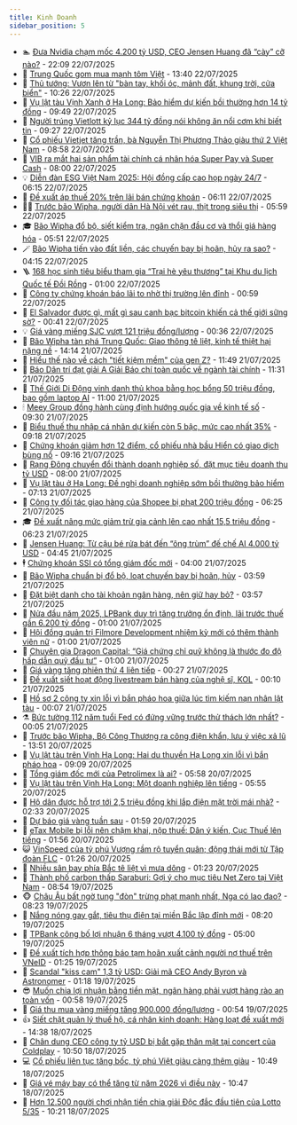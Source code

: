 ```yaml
---
title: Kinh Doanh
sidebar_position: 5
---
```


<!-- dantri-kinh-doanh:START -->
- 🏊 [Đưa Nvidia chạm mốc 4.200 tỷ USD, CEO Jensen Huang đã “cày” cỡ nào?](https://dantri.com.vn/kinh-doanh/dua-nvidia-cham-moc-4200-ty-usd-ceo-jensen-huang-da-cay-co-nao-20250722203645750.htm) - 22:09 22/07/2025
- 🦆 [Trung Quốc gom mua mạnh tôm Việt](https://dantri.com.vn/kinh-doanh/trung-quoc-gom-mua-manh-tom-viet-20250722184537115.htm) - 13:40 22/07/2025
- 🦄 [Thủ tướng: Vươn lên từ &quot;bàn tay, khối óc, mảnh đất, khung trời, cửa biển&quot;](https://dantri.com.vn/kinh-doanh/thu-tuong-vuon-len-tu-ban-tay-khoi-oc-manh-dat-khung-troi-cua-bien-20250722165737039.htm) - 10:26 22/07/2025
- 🌝 [Vụ lật tàu Vịnh Xanh ở Hạ Long: Bảo hiểm dự kiến bồi thường hơn 14 tỷ đồng](https://dantri.com.vn/kinh-doanh/vu-lat-tau-vinh-xanh-o-ha-long-bao-hiem-du-kien-boi-thuong-hon-14-ty-dong-20250722163349760.htm) - 09:49 22/07/2025
- 💃 [Người trúng Vietlott kỷ lục 344 tỷ đồng nói không ăn nổi cơm khi biết tin](https://dantri.com.vn/kinh-doanh/nguoi-trung-vietlott-ky-luc-344-ty-dong-noi-khong-an-noi-com-khi-biet-tin-20250722161726544.htm) - 09:27 22/07/2025
- 🦏 [Cổ phiếu Vietjet tăng trần, bà Nguyễn Thị Phương Thảo giàu thứ 2 Việt Nam](https://dantri.com.vn/kinh-doanh/co-phieu-vietjet-tang-tran-ba-nguyen-thi-phuong-thao-giau-thu-2-viet-nam-20250722155006900.htm) - 08:58 22/07/2025
- 🦩 [VIB ra mắt hai sản phẩm tài chính cá nhân hóa Super Pay và Super Cash](https://dantri.com.vn/kinh-doanh/vib-ra-mat-hai-san-pham-tai-chinh-ca-nhan-hoa-super-pay-va-super-cash-20250722134707924.htm) - 08:00 22/07/2025
- 💡 [Diễn đàn ESG Việt Nam 2025: Hội đồng cấp cao họp ngày 24/7](https://dantri.com.vn/kinh-doanh/dien-dan-esg-viet-nam-2025-hoi-dong-cap-cao-hop-ngay-247-20250721204119000.htm) - 06:15 22/07/2025
- 🌊 [Đề xuất áp thuế 20% trên lãi bán chứng khoán](https://dantri.com.vn/kinh-doanh/de-xuat-ap-thue-20-tren-lai-ban-chung-khoan-20250722115252548.htm) - 06:11 22/07/2025
- 🧑‍💻 [Trước bão Wipha, người dân Hà Nội vét rau, thịt trong siêu thị](https://dantri.com.vn/kinh-doanh/truoc-bao-wipha-nguoi-dan-ha-noi-vet-rau-thit-trong-sieu-thi-20250722114540663.htm) - 05:59 22/07/2025
- 🎓 [Bão Wipha đổ bộ, siết kiểm tra, ngăn chặn đầu cơ và thổi giá hàng hóa](https://dantri.com.vn/kinh-doanh/bao-wipha-do-bo-siet-kiem-tra-ngan-chan-dau-co-va-thoi-gia-hang-hoa-20250722123331852.htm) - 05:51 22/07/2025
- 🪄 [Bão Wipha tiến vào đất liền, các chuyến bay bị hoãn, hủy ra sao?](https://dantri.com.vn/kinh-doanh/bao-wipha-tien-vao-dat-lien-cac-chuyen-bay-bi-hoan-huy-ra-sao-20250722010533610.htm) - 04:15 22/07/2025
- 🪜 [168 học sinh tiêu biểu tham gia “Trại hè yêu thương” tại Khu du lịch Quốc tế Đồi Rồng](https://dantri.com.vn/kinh-doanh/168-hoc-sinh-tieu-bieu-tham-gia-trai-he-yeu-thuong-tai-khu-du-lich-quoc-te-doi-rong-20250721174217534.htm) - 01:00 22/07/2025
- 🦄 [Công ty chứng khoán báo lãi to nhờ thị trường lên đỉnh](https://dantri.com.vn/kinh-doanh/cong-ty-chung-khoan-bao-lai-to-nho-thi-truong-len-dinh-20250721111928158.htm) - 00:59 22/07/2025
- 💯 [El Salvador được gì, mất gì sau canh bạc bitcoin khiến cả thế giới sững sờ?](https://dantri.com.vn/kinh-doanh/el-salvador-duoc-gi-mat-gi-sau-canh-bac-bitcoin-khien-ca-the-gioi-sung-so-20250722020317054.htm) - 00:41 22/07/2025
- 💡 [Giá vàng miếng SJC vượt 121 triệu đồng/lượng](https://dantri.com.vn/kinh-doanh/gia-vang-mieng-sjc-vuot-121-trieu-dongluong-20250721235926645.htm) - 00:36 22/07/2025
- 🧰 [Bão Wipha tàn phá Trung Quốc: Giao thông tê liệt, kinh tế thiệt hại nặng nề](https://dantri.com.vn/kinh-doanh/bao-wipha-tan-pha-trung-quoc-giao-thong-te-liet-kinh-te-thiet-hai-nang-ne-20250721194444163.htm) - 14:14 21/07/2025
- 🎊 [Hiểu thế nào về cách &quot;tiết kiệm mềm&quot; của gen Z?](https://dantri.com.vn/kinh-doanh/hieu-the-nao-ve-cach-tiet-kiem-mem-cua-gen-z-20250714084708762.htm) - 11:49 21/07/2025
- 🔭 [Báo Dân trí đạt giải A Giải Báo chí toàn quốc về ngành tài chính](https://dantri.com.vn/kinh-doanh/bao-dan-tri-dat-giai-a-giai-bao-chi-toan-quoc-ve-nganh-tai-chinh-20250721180302536.htm) - 11:31 21/07/2025
- 💼 [Thế Giới Di Động vinh danh thủ khoa bằng học bổng 50 triệu đồng, bao gồm laptop AI](https://dantri.com.vn/kinh-doanh/the-gioi-di-dong-vinh-danh-thu-khoa-bang-hoc-bong-50-trieu-dong-bao-gom-laptop-ai-20250721165821766.htm) - 11:00 21/07/2025
- 🕯 [Meey Group đồng hành cùng định hướng quốc gia về kinh tế số](https://dantri.com.vn/kinh-doanh/meey-group-dong-hanh-cung-dinh-huong-quoc-gia-ve-kinh-te-so-20250721154331741.htm) - 09:30 21/07/2025
- 🫣 [Biểu thuế thu nhập cá nhân dự kiến còn 5 bậc, mức cao nhất 35%](https://dantri.com.vn/kinh-doanh/bieu-thue-thu-nhap-ca-nhan-du-kien-con-5-bac-muc-cao-nhat-35-20250721145803787.htm) - 09:18 21/07/2025
- 🤠 [Chứng khoán giảm hơn 12 điểm, cổ phiếu nhà bầu Hiển có giao dịch bùng nổ](https://dantri.com.vn/kinh-doanh/chung-khoan-giam-hon-12-diem-co-phieu-nha-bau-hien-co-giao-dich-bung-no-20250721160934536.htm) - 09:16 21/07/2025
- 🌈 [Rạng Đông chuyển đổi thành doanh nghiệp số, đặt mục tiêu doanh thu tỷ USD](https://dantri.com.vn/kinh-doanh/rang-dong-chuyen-doi-thanh-doanh-nghiep-so-dat-muc-tieu-doanh-thu-ty-usd-20250721140913355.htm) - 08:00 21/07/2025
- 🦅 [Vụ lật tàu ở Hạ Long: Đề nghị doanh nghiệp sớm bồi thường bảo hiểm](https://dantri.com.vn/kinh-doanh/vu-lat-tau-o-ha-long-de-nghi-doanh-nghiep-som-boi-thuong-bao-hiem-20250721133324374.htm) - 07:13 21/07/2025
- 🌁 [Công ty đối tác giao hàng của Shopee bị phạt 200 triệu đồng](https://dantri.com.vn/kinh-doanh/cong-ty-doi-tac-giao-hang-cua-shopee-bi-phat-200-trieu-dong-20250721123337275.htm) - 06:25 21/07/2025
- 🎓 [Đề xuất nâng mức giảm trừ gia cảnh lên cao nhất 15,5 triệu đồng](https://dantri.com.vn/kinh-doanh/de-xuat-nang-muc-giam-tru-gia-canh-len-cao-nhat-155-trieu-dong-20250721132040439.htm) - 06:23 21/07/2025
- 📝 [Jensen Huang: Từ cậu bé rửa bát đến “ông trùm” đế chế AI 4.000 tỷ USD](https://dantri.com.vn/kinh-doanh/jensen-huang-tu-cau-be-rua-bat-den-ong-trum-de-che-ai-4000-ty-usd-20250720155038428.htm) - 04:45 21/07/2025
- 🕴 [Chứng khoán SSI có tổng giám đốc mới](https://dantri.com.vn/kinh-doanh/chung-khoan-ssi-co-tong-giam-doc-moi-20250721104038490.htm) - 04:00 21/07/2025
- 🧰 [Bão Wipha chuẩn bị đổ bộ, loạt chuyến bay bị hoãn, hủy](https://dantri.com.vn/kinh-doanh/bao-wipha-chuan-bi-do-bo-loat-chuyen-bay-bi-hoan-huy-20250721105607532.htm) - 03:59 21/07/2025
- 🤖 [Đặt biệt danh cho tài khoản ngân hàng, nên giữ hay bỏ?](https://dantri.com.vn/kinh-doanh/dat-biet-danh-cho-tai-khoan-ngan-hang-nen-giu-hay-bo-20250721072640479.htm) - 03:57 21/07/2025
- 🤠 [Nửa đầu năm 2025, LPBank duy trì tăng trưởng ổn định, lãi trước thuế gần 6.200 tỷ đồng](https://dantri.com.vn/kinh-doanh/nua-dau-nam-2025-lpbank-duy-tri-tang-truong-on-dinh-lai-truoc-thue-gan-6200-ty-dong-20250720184216414.htm) - 01:00 21/07/2025
- 🌮 [Hội đồng quản trị Filmore Development nhiệm kỳ mới có thêm thành viên nữ](https://dantri.com.vn/kinh-doanh/hoi-dong-quan-tri-filmore-development-nhiem-ky-moi-co-them-thanh-vien-nu-20250720090806175.htm) - 01:00 21/07/2025
- 🦄 [Chuyên gia Dragon Capital: “Giá chứng chỉ quỹ không là thước đo độ hấp dẫn quỹ đầu tư”](https://dantri.com.vn/kinh-doanh/chuyen-gia-dragon-capital-gia-chung-chi-quy-khong-la-thuoc-do-do-hap-dan-quy-dau-tu-20250718165858921.htm) - 01:00 21/07/2025
- 👺 [Giá vàng tăng phiên thứ 4 liên tiếp](https://dantri.com.vn/kinh-doanh/gia-vang-tang-phien-thu-4-lien-tiep-20250721063506042.htm) - 00:27 21/07/2025
- 🤗 [Đề xuất siết hoạt động livestream bán hàng của nghệ sĩ, KOL](https://dantri.com.vn/kinh-doanh/de-xuat-siet-hoat-dong-livestream-ban-hang-cua-nghe-si-kol-20250719160736438.htm) - 00:10 21/07/2025
- 💪 [Hồ sơ 2 công ty xin lỗi vì bắn pháo hoa giữa lúc tìm kiếm nạn nhân lật tàu](https://dantri.com.vn/kinh-doanh/ho-so-2-cong-ty-xin-loi-vi-ban-phao-hoa-giua-luc-tim-kiem-nan-nhan-lat-tau-20250720221247754.htm) - 00:07 21/07/2025
- ⚗️ [Bức tường 112 năm tuổi Fed có đứng vững trước thử thách lớn nhất?](https://dantri.com.vn/kinh-doanh/buc-tuong-112-nam-tuoi-fed-co-dung-vung-truoc-thu-thach-lon-nhat-20250720165425184.htm) - 00:05 21/07/2025
- 🧠 [Trước bão Wipha, Bộ Công Thương ra công điện khẩn, lưu ý việc xả lũ](https://dantri.com.vn/kinh-doanh/truoc-bao-wipha-bo-cong-thuong-ra-cong-dien-khan-luu-y-viec-xa-lu-20250720193156672.htm) - 13:51 20/07/2025
- 🗽 [Vụ lật tàu trên Vịnh Hạ Long: Hai du thuyền Hạ Long xin lỗi vì bắn pháo hoa](https://dantri.com.vn/kinh-doanh/vu-lat-tau-tren-vinh-ha-long-hai-du-thuyen-ha-long-xin-loi-vi-ban-phao-hoa-20250720144858473.htm) - 09:09 20/07/2025
- 🫣 [Tổng giám đốc mới của Petrolimex là ai?](https://dantri.com.vn/kinh-doanh/tong-giam-doc-moi-cua-petrolimex-la-ai-20250720002809873.htm) - 05:58 20/07/2025
- 🫣 [Vụ lật tàu trên Vịnh Hạ Long: Một doanh nghiệp lên tiếng](https://dantri.com.vn/kinh-doanh/vu-lat-tau-tren-vinh-ha-long-mot-doanh-nghiep-len-tieng-20250720111745213.htm) - 05:55 20/07/2025
- 🫣 [Hộ dân được hỗ trợ tới 2,5 triệu đồng khi lắp điện mặt trời mái nhà?](https://dantri.com.vn/kinh-doanh/ho-dan-duoc-ho-tro-toi-25-trieu-dong-khi-lap-dien-mat-troi-mai-nha-20250719235712208.htm) - 02:33 20/07/2025
- 💂 [Dự báo giá vàng tuần sau](https://dantri.com.vn/kinh-doanh/du-bao-gia-vang-tuan-sau-20250720001049145.htm) - 01:59 20/07/2025
- 💫 [eTax Mobile bị lỗi nên chậm khai, nộp thuế: Dân ý kiến, Cục Thuế lên tiếng](https://dantri.com.vn/kinh-doanh/etax-mobile-bi-loi-nen-cham-khai-nop-thue-dan-y-kien-cuc-thue-len-tieng-20250720000229566.htm) - 01:56 20/07/2025
- 😺 [VinSpeed của tỷ phú Vượng rầm rộ tuyển quân; động thái mới từ Tập đoàn FLC](https://dantri.com.vn/kinh-doanh/vinspeed-cua-ty-phu-vuong-ram-ro-tuyen-quan-dong-thai-moi-tu-tap-doan-flc-20250720074019172.htm) - 01:26 20/07/2025
- 🦆 [Nhiều sân bay phía Bắc tê liệt vì mưa dông](https://dantri.com.vn/kinh-doanh/nhieu-san-bay-phia-bac-te-liet-vi-mua-dong-20250720005800119.htm) - 01:23 20/07/2025
- 👀 [Thành phố carbon thấp Saraburi: Gợi ý cho mục tiêu Net Zero tại Việt Nam](https://dantri.com.vn/kinh-doanh/thanh-pho-carbon-thap-saraburi-goi-y-cho-muc-tieu-net-zero-tai-viet-nam-20250719154942835.htm) - 08:54 19/07/2025
- 🐵 [Châu Âu bất ngờ tung &quot;đòn&quot; trừng phạt mạnh nhất, Nga có lao đao?](https://dantri.com.vn/kinh-doanh/chau-au-bat-ngo-tung-don-trung-phat-manh-nhat-nga-co-lao-dao-20250718220454176.htm) - 08:23 19/07/2025
- 🤖 [Nắng nóng gay gắt, tiêu thụ điện tại miền Bắc lập đỉnh mới](https://dantri.com.vn/kinh-doanh/nang-nong-gay-gat-tieu-thu-dien-tai-mien-bac-lap-dinh-moi-20250719094855506.htm) - 08:20 19/07/2025
- 💂 [TPBank công bố lợi nhuận 6 tháng vượt 4.100 tỷ đồng](https://dantri.com.vn/kinh-doanh/tpbank-cong-bo-loi-nhuan-6-thang-vuot-4100-ty-dong-20250719111821160.htm) - 05:00 19/07/2025
- 🦆 [Đề xuất tích hợp thông báo tạm hoãn xuất cảnh người nợ thuế trên VNeID](https://dantri.com.vn/kinh-doanh/de-xuat-tich-hop-thong-bao-tam-hoan-xuat-canh-nguoi-no-thue-tren-vneid-20250719004922248.htm) - 01:25 19/07/2025
- 🦅 [Scandal &quot;kiss cam&quot; 1,3 tỷ USD: Giải mã CEO Andy Byron và Astronomer](https://dantri.com.vn/kinh-doanh/scandal-kiss-cam-13-ty-usd-giai-ma-ceo-andy-byron-va-astronomer-20250718151002827.htm) - 01:18 19/07/2025
- 😎 [Muốn chia lợi nhuận bằng tiền mặt, ngân hàng phải vượt hàng rào an toàn vốn](https://dantri.com.vn/kinh-doanh/muon-chia-loi-nhuan-bang-tien-mat-ngan-hang-phai-vuot-hang-rao-an-toan-von-20250719011821370.htm) - 00:58 19/07/2025
- 🐎 [Giá thu mua vàng miếng tăng 900.000 đồng/lượng](https://dantri.com.vn/kinh-doanh/gia-thu-mua-vang-mieng-tang-900000-dongluong-20250719002548898.htm) - 00:54 19/07/2025
- 👍 [Siết chặt quản lý thuế hộ, cá nhân kinh doanh: Hàng loạt đề xuất mới](https://dantri.com.vn/kinh-doanh/siet-chat-quan-ly-thue-ho-ca-nhan-kinh-doanh-hang-loat-de-xuat-moi-20250718155537326.htm) - 14:38 18/07/2025
- 🦒 [Chân dung CEO công ty tỷ USD bị bắt gặp thân mật tại concert của Coldplay](https://dantri.com.vn/kinh-doanh/chan-dung-ceo-cong-ty-ty-usd-bi-bat-gap-than-mat-tai-concert-cua-coldplay-20250718120910052.htm) - 10:50 18/07/2025
- 💻 [Cổ phiếu liên tục tăng bốc, tỷ phú Việt giàu càng thêm giàu](https://dantri.com.vn/kinh-doanh/co-phieu-lien-tuc-tang-boc-ty-phu-viet-giau-cang-them-giau-20250718172340900.htm) - 10:49 18/07/2025
- 👺 [Giá vé máy bay có thể tăng từ năm 2026 vì điều này](https://dantri.com.vn/kinh-doanh/gia-ve-may-bay-co-the-tang-tu-nam-2026-vi-dieu-nay-20250718135431134.htm) - 10:47 18/07/2025
- 🧐 [Hơn 12.500 người chơi nhận tiền chia giải Độc đắc đầu tiên của Lotto 5/35](https://dantri.com.vn/kinh-doanh/hon-12500-nguoi-choi-nhan-tien-chia-giai-doc-dac-dau-tien-cua-lotto-535-20250718171207450.htm) - 10:21 18/07/2025<!-- dantri-kinh-doanh:END -->
